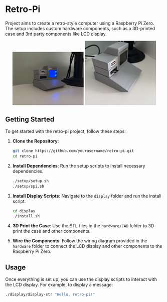 # Retro-Pi
Project aims to create a retro-style computer using a Raspberry Pi Zero. The setup includes custom hardware components, such as a 3D-printed case and 3rd party components like LCD display. 


<p align="center">
    <img src="img/IMG_1776.jpg" alt="rpi" width="45%" />
    <img src="img/IMG_1803.jpg" alt="rpi" width="45%" />
</p>


## Getting Started

To get started with the retro-pi project, follow these steps:

1. **Clone the Repository**:
    ```sh
    git clone https://github.com/yourusername/retro-pi.git
    cd retro-pi
    ```

2. **Install Dependencies**:
    Run the setup scripts to install necessary dependencies.
    ```sh
    ./setup/setup.sh
    ./setup/spi.sh
    ```

3. **Install Display Scripts**:
    Navigate to the `display` folder and run the install script.
    ```sh
    cd display
    ./install.sh
    ```

4. **3D Print the Case**:
    Use the STL files in the `hardware/CAD` folder to 3D print the case and other components.

5. **Wire the Components**:
    Follow the wiring diagram provided in the `hardware` folder to connect the LCD display and other components to the Raspberry Pi Zero.

## Usage

Once everything is set up, you can use the display scripts to interact with the LCD display. For example, to display a message:
```sh
./display/display-str "Hello, retro-pi!"
```



